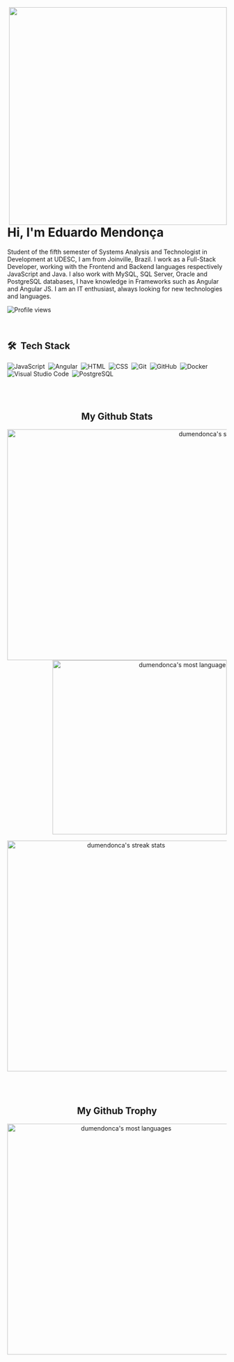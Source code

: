<img align="right" height=500em src="https://raw.githubusercontent.com/gist/DuMendonca/bf1e3e2af53092271100c4b95148a7c2/raw/36565ccb1a1259fcaea6bd8018891b6e78964d6c/githubcard.svg"/>
<h1 align="left"> Hi, I'm  Eduardo Mendonça </h1>

Student of the fifth semester of Systems Analysis and Technologist in Development at UDESC, I am from Joinville, Brazil. I work as a Full-Stack Developer, working with the Frontend and Backend languages respectively JavaScript and Java.
I also work with MySQL, SQL Server, Oracle and PostgreSQL databases, I have knowledge in Frameworks such as Angular and Angular JS.
I am an IT enthusiast, always looking for new technologies and languages.
<p align="left"> <img src="https://komarev.com/ghpvc/?username=dumendonca&color=yellow" alt="Profile views" /> </p>

<br>

## 🛠 &nbsp;Tech Stack

![JavaScript](https://img.shields.io/badge/-JavaScript-05122A?style=flat&logo=javascript)&nbsp;
![Angular](https://img.shields.io/badge/-Angular-05122A?style=flat&logo=Angular)&nbsp;
![HTML](https://img.shields.io/badge/-HTML-05122A?style=flat&logo=HTML5)&nbsp;
![CSS](https://img.shields.io/badge/-CSS-05122A?style=flat&logo=CSS3&logoColor=1572B6)&nbsp;
![Git](https://img.shields.io/badge/-Git-05122A?style=flat&logo=git)&nbsp;
![GitHub](https://img.shields.io/badge/-GitHub-05122A?style=flat&logo=github)&nbsp;
![Docker](https://img.shields.io/badge/-Docker-05122A?style=flat&logo=docker)&nbsp;
![Visual Studio Code](https://img.shields.io/badge/-Visual%20Studio%20Code-05122A?style=flat&logo=visual-studio-code&logoColor=007ACC)&nbsp;
![PostgreSQL](https://img.shields.io/badge/-PostgreSQL-05122A?style=flat&logo=postgresql)&nbsp;

<br><br>

<h2 align="center">My Github Stats</h2>
<p style="text-align:right">
  <img width="530em" src="https://github-readme-stats.vercel.app/api?username=dumendonca&show_icons=true&theme=transparent" alt="dumendonca's stats"/>
  <img width="400em" src="https://github-readme-stats.vercel.app/api/top-langs/?username=dumendonca&layout=compact&theme=transparent" alt="dumendonca's most language"/>
</p>
<p align="center">
  <img width="530em" src="http://github-readme-streak-stats.herokuapp.com?user=dumendonca&theme=transparent" alt="dumendonca's streak stats"/>
</p>

<br><br>

<h2 align="center">My Github Trophy</h2>
<p align="center">
  <img width="530em" src="https://github-profile-trophy.vercel.app/?username=dumendonca&theme=algolia&align=center" alt="dumendonca's most languages"/>
</p>
